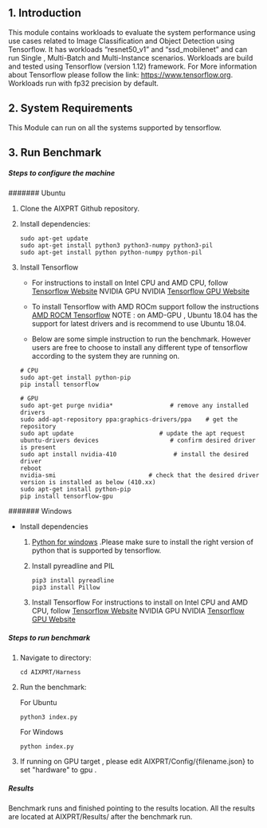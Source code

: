## 1. Introduction
This module contains workloads to evaluate the system performance using use cases related to Image Classification and Object Detection using Tensorflow. It has workloads “resnet50_v1” and “ssd_mobilenet” and can run Single , Multi-Batch and Multi-Instance scenarios.
Workloads are build and tested using Tensorflow (version 1.12) framework. For More information about Tensorflow please follow the link: https://www.tensorflow.org. Workloads run with fp32 precision by default.

## 2. System Requirements
 This Module can run on all the systems supported by tensorflow.

## 3. Run Benchmark

##### Steps to configure the machine
####### Ubuntu
1. Clone the AIXPRT Github repository.

2. Install dependencies:
    ```
    sudo apt-get update
    sudo apt-get install python3 python3-numpy python3-pil
    sudo apt-get install python python-numpy python-pil
    ```
3. Install Tensorflow
   * For instructions to install on Intel CPU and AMD CPU, follow [Tensorflow Website](https://www.tensorflow.org/install/)    NVIDIA GPU NVIDIA [Tensorflow GPU Website](https://www.tensorflow.org/install/gpu)

   * To install Tensorflow with AMD ROCm support follow the instructions [AMD ROCM Tensorflow](https://rocm.github.io/dl.html)
   NOTE : on AMD-GPU , Ubuntu 18.04 has the support for latest drivers and is recommend to use Ubuntu 18.04.

   * Below are some simple instruction to run the benchmark. However users are free to choose to install any different type of tensorflow according to the system they are running on.

    ```
    # CPU
    sudo apt-get install python-pip
    pip install tensorflow
     ```

    ```
    # GPU
    sudo apt-get purge nvidia*                # remove any installed drivers
    sudo add-apt-repository ppa:graphics-drivers/ppa    # get the repository
    sudo apt update                        # update the apt request
    ubuntu-drivers devices                    # confirm desired driver is present
    sudo apt install nvidia-410                # install the desired driver
    reboot
    nvidia-smi                          # check that the desired driver version is installed as below (410.xx)
    sudo apt-get install python-pip
    pip install tensorflow-gpu
     ```
####### Windows
* Install dependencies
  1. [Python for windows](https://www.python.org/downloads/windows/) .Please make sure to install the right version of python that is supported by tensorflow.
  
  2. Install pyreadline and PIL
     ```
     pip3 install pyreadline
     pip3 install Pillow

     ```
   3. Install Tensorflow
     For instructions to install on Intel CPU and AMD CPU, follow [Tensorflow Website](https://www.tensorflow.org/install/pip)        NVIDIA GPU NVIDIA [Tensorflow GPU Website](https://www.tensorflow.org/install/gpu#windows_setup)



##### Steps to run benchmark
 1. Navigate to directory:

    ```
    cd AIXPRT/Harness
    ```

 2. Run the benchmark:

    For Ubuntu
    ```
    python3 index.py

    ```

    For Windows
    ```
    python index.py

    ```

 3. If running on GPU target , please edit AIXPRT/Config/{filename.json} to set "hardware" to gpu .  
##### Results

Benchmark runs and finished pointing to the results location.
All the results are located at AIXPRT/Results/ after the benchmark run.

